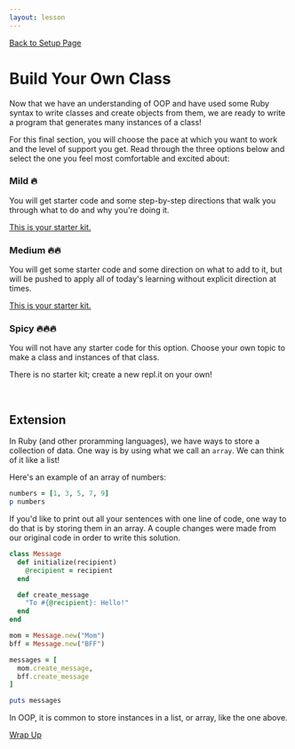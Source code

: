 ```yaml
---
layout: lesson
---
```


<a href="../">Back to Setup Page</a>

# Build Your Own Class

Now that we have an understanding of OOP and have used some Ruby syntax to write classes and create objects from them, we are ready to write a program that generates many instances of a class!

For this final section, you will choose the pace at which you want to work and the level of support you get. Read through the three options below and select the one you feel most comfortable and excited about:

<section class="data-type-cards language-cards">
  <div>
    <h3>Mild <span role="img" aria-label="one flame emoji">🔥</span></h3>
    <p>You will get starter code and some step-by-step directions that walk you through what to do and why you're doing it.</p>
    <p><a href="https://repl.it/@turingschool/oop-mild-starter#main.rb">This is your starter kit.</a></p>
  </div>
  <div>
    <h3>Medium <span role="img" aria-label="two flame emojis">🔥🔥</span></h3>
    <p>You will get some starter code and some direction on what to add to it, but will be pushed to apply all of today's learning without explicit direction at times.</p>
    <p><a href="https://repl.it/@turingschool/oop-medium-starter#main.rb">This is your starter kit.</a></p>
  </div>
  <div>
    <h3>Spicy <span role="img" aria-label="three flame emojis">🔥🔥🔥</span></h3>
    <p>You will not have any starter code for this option. Choose your own topic to make a class and instances of that class.</p>
    <p>There is no starter kit; create a new repl.it on your own!</p>
  </div>
</section>
<br>

## Extension

In Ruby (and other proramming languages), we have ways to store a collection of data. One way is by using what we call an `array`. We can think of it like a list!

Here's an example of an array of numbers:

```ruby
numbers = [1, 3, 5, 7, 9]
p numbers
```

If you'd like to print out all your sentences with one line of code, one way to do that is by storing them in an array. A couple changes were made from our original code in order to write this solution.

```ruby
class Message
  def initialize(recipient)
    @recipient = recipient
  end

  def create_message
    "To #{@recipient}: Hello!"
  end
end

mom = Message.new("Mom")
bff = Message.new("BFF")

messages = [
  mom.create_message,
  bff.create_message
]

puts messages
```

In OOP, it is common to store instances in a list, or array, like the one above.

<a href="../wrap-up">Wrap Up</a>